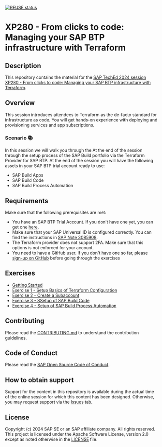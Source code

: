 [![REUSE status](https://api.reuse.software/badge/github.com/SAP-samples/teched2024-XP280)](https://api.reuse.software/info/github.com/SAP-samples/teched2024)

# XP280 - From clicks to code: Managing your SAP BTP infrastructure with Terraform

## Description

This repository contains the material for the [SAP TechEd 2024 session XP280 - From clicks to code: Managing your SAP BTP infrastructure with Terraform](https://www.sap.com/events/teched/virtual/flow/sap/te24/catalog/page/catalog/session/1721065595220001I68E).

## Overview

This session introduces attendees to Terraform as the de-facto standard for infrastructure as code. You will get hands-on experience with deploying and provisioning services and app subscriptions.

### Scenario 📚

In this session we will walk you through the At the end of the session through the setup process of the SAP Build portfolio via the Terraform Provider for SAP BTP. At the end of the session you will have the following assets in your SAP BTP trial account ready to use:

- SAP Build Apps
- SAP Build Code
- SAP Build Process Automation

## Requirements

Make sure that the following prerequisites are met:

- You have an SAP BTP Trial Account. If you don't have one yet, you can get one [here](https://developers.sap.com/tutorials/hcp-create-trial-account.html).
- Make sure that your SAP Universal ID is configured correctly. You can find the instructions in [SAP Note 3085908](https://me.sap.com/notes/3085908).
- The Terraform provider does not support 2FA. Make sure that this options is not enforced for your account.
- You need to have a GitHub user. If you don't have one so far, please [sign-up on GitHub](https://github.com/signup) before going through the exercises

## Exercises

- [Getting Started](exercises/ex0/)
- [Exercise 1 - Setup Basics of Terraform Configuration](exercises/ex1/)
- [Exercise 2 - Create a Subaccount](exercises/ex2/)
- [Exercise 3 - SSetup of SAP Build Code](exercises/ex3/)
- [Exercise 4 - Setup of SAP Build Process Automation](exercises/ex4/)

## Contributing

Please read the [CONTRIBUTING.md](./CONTRIBUTING.md) to understand the contribution guidelines.

## Code of Conduct

Please read the [SAP Open Source Code of Conduct](https://github.com/SAP-samples/.github/blob/main/CODE_OF_CONDUCT.md).

## How to obtain support

Support for the content in this repository is available during the actual time of the online session for which this content has been designed. Otherwise, you may request support via the [Issues](../../issues) tab.

## License

Copyright (c) 2024 SAP SE or an SAP affiliate company. All rights reserved. This project is licensed under the Apache Software License, version 2.0 except as noted otherwise in the [LICENSE](LICENSES/Apache-2.0.txt) file.
